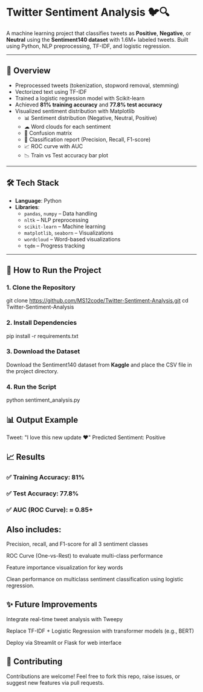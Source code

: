 # Twitter Sentiment Analysis 🐦🔍

A machine learning project that classifies tweets as **Positive**, **Negative**, or **Neutral** using the **Sentiment140 dataset** with 1.6M+ labeled tweets. Built using Python, NLP preprocessing, TF-IDF, and logistic regression.

---

## 📌 Overview

- Preprocessed tweets (tokenization, stopword removal, stemming)
- Vectorized text using TF-IDF
- Trained a logistic regression model with Scikit-learn
- Achieved **81% training accuracy** and **77.8% test accuracy**
- Visualized sentiment distribution with Matplotlib
  - 📊 Sentiment distribution (Negative, Neutral, Positive)
  - ☁ Word clouds for each sentiment
  - 🔷 Confusion matrix
  - 🧾 Classification report (Precision, Recall, F1-score)
  - 📈 ROC curve with AUC
  - 📉 Train vs Test accuracy bar plot

---

## 🛠️ Tech Stack

- **Language**: Python
- **Libraries**:
  - `pandas`, `numpy` – Data handling
  - `nltk` – NLP preprocessing
  - `scikit-learn` – Machine learning
  - `matplotlib`, `seaborn` – Visualizations
  - `wordcloud` – Word-based visualizations
  - `tqdm` – Progress tracking

---

## 🚀 How to Run the Project

### 1. Clone the Repository

git clone https://github.com/MS12code/Twitter-Sentiment-Analysis.git
cd Twitter-Sentiment-Analysis

### 2. Install Dependencies

pip install -r requirements.txt

### 3. Download the Dataset

Download the Sentiment140 dataset from **Kaggle** and place the CSV file in the project directory.

### 4. Run the Script

python sentiment_analysis.py

## 📊 Output Example

Tweet: "I love this new update ❤️"
Predicted Sentiment: Positive


## 📈 Results
### ✅ Training Accuracy: 81%

### ✅ Test Accuracy: 77.8%

### ✅ AUC (ROC Curve): ≈ 0.85+

## Also includes:

Precision, recall, and F1-score for all 3 sentiment classes

ROC Curve (One-vs-Rest) to evaluate multi-class performance

Feature importance visualization for key words

Clean performance on multiclass sentiment classification using logistic regression.

## ✨ Future Improvements

Integrate real-time tweet analysis with Tweepy

Replace TF-IDF + Logistic Regression with transformer models (e.g., BERT)

Deploy via Streamlit or Flask for web interface

## 🤝 Contributing

Contributions are welcome!
Feel free to fork this repo, raise issues, or suggest new features via pull requests.






